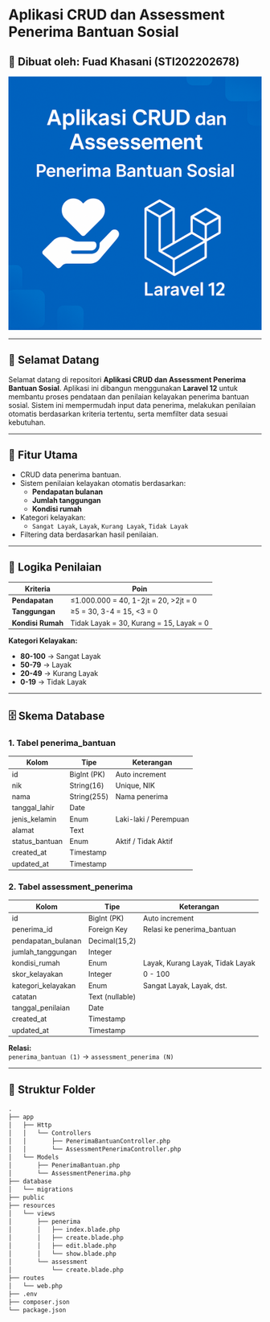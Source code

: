 # Aplikasi CRUD dan Assessment Penerima Bantuan Sosial

## 📌 Dibuat oleh: Fuad Khasani (STI202202678)

![Thumbnail](./thumbnail.png)

---

## 👋 Selamat Datang

Selamat datang di repositori **Aplikasi CRUD dan Assessment Penerima Bantuan Sosial**. Aplikasi ini dibangun menggunakan **Laravel 12** untuk membantu proses pendataan dan penilaian kelayakan penerima bantuan sosial. Sistem ini mempermudah input data penerima, melakukan penilaian otomatis berdasarkan kriteria tertentu, serta memfilter data sesuai kebutuhan.

---

## 🚀 Fitur Utama

- CRUD data penerima bantuan.
- Sistem penilaian kelayakan otomatis berdasarkan:
  - **Pendapatan bulanan**
  - **Jumlah tanggungan**
  - **Kondisi rumah**
- Kategori kelayakan: 
  - `Sangat Layak`, `Layak`, `Kurang Layak`, `Tidak Layak`
- Filtering data berdasarkan hasil penilaian.

---

## 🔢 Logika Penilaian

| **Kriteria**         | **Poin**                              |
|----------------------|---------------------------------------|
| **Pendapatan**       | ≤1.000.000 = 40, 1-2jt = 20, >2jt = 0 |
| **Tanggungan**       | ≥5 = 30, 3-4 = 15, <3 = 0             |
| **Kondisi Rumah**    | Tidak Layak = 30, Kurang = 15, Layak = 0 |

**Kategori Kelayakan:**
- **80-100** → Sangat Layak
- **50-79** → Layak
- **20-49** → Kurang Layak
- **0-19**  → Tidak Layak

---

## 🗄️ Skema Database

### 1. **Tabel penerima_bantuan**
| Kolom           | Tipe           | Keterangan                |
|-----------------|-----------------|---------------------------|
| id              | BigInt (PK)     | Auto increment            |
| nik             | String(16)      | Unique, NIK               |
| nama            | String(255)     | Nama penerima             |
| tanggal_lahir   | Date            |                           |
| jenis_kelamin   | Enum            | Laki-laki / Perempuan     |
| alamat          | Text            |                           |
| status_bantuan  | Enum            | Aktif / Tidak Aktif       |
| created_at      | Timestamp       |                           |
| updated_at      | Timestamp       |                           |

### 2. **Tabel assessment_penerima**
| Kolom               | Tipe             | Keterangan                    |
|---------------------|------------------|-------------------------------|
| id                  | BigInt (PK)      | Auto increment                |
| penerima_id         | Foreign Key      | Relasi ke penerima_bantuan    |
| pendapatan_bulanan  | Decimal(15,2)    |                               |
| jumlah_tanggungan   | Integer          |                               |
| kondisi_rumah       | Enum             | Layak, Kurang Layak, Tidak Layak |
| skor_kelayakan      | Integer          | 0 - 100                       |
| kategori_kelayakan  | Enum             | Sangat Layak, Layak, dst.     |
| catatan             | Text (nullable)  |                               |
| tanggal_penilaian   | Date             |                               |
| created_at          | Timestamp        |                               |
| updated_at          | Timestamp        |                               |

**Relasi:**  
`penerima_bantuan (1)` → `assessment_penerima (N)`

---


## 📁 Struktur Folder

```plaintext
.
├── app
│   ├── Http
│   │   └── Controllers
│   │       ├── PenerimaBantuanController.php
│   │       └── AssessmentPenerimaController.php
│   └── Models
│       ├── PenerimaBantuan.php
│       └── AssessmentPenerima.php
├── database
│   └── migrations
├── public
├── resources
│   └── views
│       ├── penerima
│       │   ├── index.blade.php
│       │   ├── create.blade.php
│       │   ├── edit.blade.php
│       │   └── show.blade.php
│       └── assessment
│           └── create.blade.php
├── routes
│   └── web.php
├── .env
├── composer.json
└── package.json



